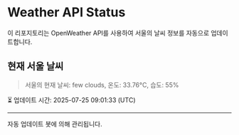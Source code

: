 
# Weather API Status

이 리포지토리는 OpenWeather API를 사용하여 서울의 날씨 정보를 자동으로 업데이트합니다.

## 현재 서울 날씨
> 서울의 현재 날씨: few clouds, 온도: 33.76°C, 습도: 55%

⏳ 업데이트 시간: 2025-07-25 09:01:33 (UTC)

---
자동 업데이트 봇에 의해 관리됩니다.
